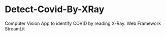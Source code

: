 # Detect-Covid-By-XRay
Computer Vision App to identify COVID by reading X-Ray. Web Framework StreamLit
